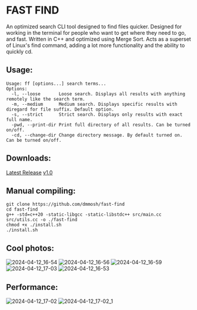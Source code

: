 # FAST FIND #

An optimized search CLI tool designed to find files quicker. Designed for working in the terminal for people who want to get where they need to go, and fast. Written in C++ and optimized using Merge Sort. Acts as a superset of Linux's find command, adding a lot more functionality and the ability to quickly cd.

## Usage: #
```
Usage: ff [options...] search terms...
Options:
  -l, --loose       Loose search. Displays all results with anything remotely like the search term.
  -m, --medium      Medium search. Displays specific results with diregard for file suffix. Default option.
  -s, --strict      Strict search. Displays only results with exact full name.
  -pwd, --print-dir Print full directory of all results. Can be turned on/off.
  -cd, --change-dir Change directory message. By default turned on. Can be turned on/off.
```

## Downloads: ##
[Latest Release](https://github.com/dmmosh/fast-find/releases/tag/v1.0)
[v1.0](https://github.com/dmmosh/fast-find/releases/tag/v1.0)

## Manual compiling: ##
```
git clone https://github.com/dmmosh/fast-find
cd fast-find
g++ -std=c++20 -static-libgcc -static-libstdc++ src/main.cc src/utils.cc -o ./fast-find
chmod +x ./install.sh
./install.sh
```

## Cool photos: ##
![2024-04-12_16-54](https://github.com/dmmosh/fast-find/assets/119987092/2c5d9775-7e1f-4e37-b01d-51aadcec386b)
![2024-04-12_16-56](https://github.com/dmmosh/fast-find/assets/119987092/d9e015f1-c684-46a4-8558-9a2d3103da3e)
![2024-04-12_16-59](https://github.com/dmmosh/fast-find/assets/119987092/3cfa0998-9f10-4b2c-b771-a9871b97dbf1)
![2024-04-12_17-03](https://github.com/dmmosh/fast-find/assets/119987092/23fa1ab8-a760-44e5-8a43-365802962bb6)
![2024-04-12_16-53](https://github.com/dmmosh/fast-find/assets/119987092/34ee7886-ecda-4e3c-ba96-80c9b0a8af5c)

## Performance: ##
![2024-04-12_17-02](https://github.com/dmmosh/fast-find/assets/119987092/fda38fdd-16d8-432b-95f0-7ecadd2465e3)
![2024-04-12_17-02_1](https://github.com/dmmosh/fast-find/assets/119987092/2e628ab9-98bd-4d50-a9f5-8302e01afd81)

